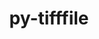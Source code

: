 ---
title: "py-tifffile"
layout: cache
categories: [package, develop-2024-02-04]
meta: {"versions": ["2023.8.30"], "compilers": ["gcc@=11.4.0", "gcc@=9.4.0", "oneapi@=2024.0.0"], "oss": ["ubuntu20.04", "ubuntu22.04"], "platforms": ["linux"], "targets": ["neoverse_v1", "neoverse_v2", "ppc64le", "x86_64_v3"], "stacks": ["e4s", "e4s-neoverse-v2", "e4s-neoverse_v1", "e4s-oneapi", "e4s-power", "root"], "num_specs": 5, "num_specs_by_stack": {"root": 5, "e4s-neoverse_v1": 1, "e4s-power": 1, "e4s": 1, "e4s-neoverse-v2": 1, "e4s-oneapi": 1}}
spec_details: [{"hash": "74rdx2a6yytfraieiim4ye3e5drks2h7", "compiler": "gcc@=11.4.0", "versions": ["2023.8.30"], "os": "ubuntu20.04", "platform": "linux", "target": "neoverse_v1", "variants": ["build_system=python_pip"], "stacks": ["root", "e4s-neoverse_v1"], "size": "-", "tarball": "https://binaries.spack.io/develop-2024-02-04/build_cache/linux-ubuntu20.04-neoverse_v1/gcc-11.4.0/py-tifffile-2023.8.30/linux-ubuntu20.04-neoverse_v1-gcc-11.4.0-py-tifffile-2023.8.30-74rdx2a6yytfraieiim4ye3e5drks2h7.spack"}, {"hash": "yfu7ndp43k2edxrnnprippcwq6wtpq2m", "compiler": "gcc@=9.4.0", "versions": ["2023.8.30"], "os": "ubuntu20.04", "platform": "linux", "target": "ppc64le", "variants": ["build_system=python_pip"], "stacks": ["e4s-power", "root"], "size": "-", "tarball": "https://binaries.spack.io/develop-2024-02-04/build_cache/linux-ubuntu20.04-ppc64le/gcc-9.4.0/py-tifffile-2023.8.30/linux-ubuntu20.04-ppc64le-gcc-9.4.0-py-tifffile-2023.8.30-yfu7ndp43k2edxrnnprippcwq6wtpq2m.spack"}, {"hash": "2kseck7gfxn2sf6ybznhhqwbhcs7bd33", "compiler": "gcc@=11.4.0", "versions": ["2023.8.30"], "os": "ubuntu20.04", "platform": "linux", "target": "x86_64_v3", "variants": ["build_system=python_pip"], "stacks": ["root", "e4s"], "size": "-", "tarball": "https://binaries.spack.io/develop-2024-02-04/build_cache/linux-ubuntu20.04-x86_64_v3/gcc-11.4.0/py-tifffile-2023.8.30/linux-ubuntu20.04-x86_64_v3-gcc-11.4.0-py-tifffile-2023.8.30-2kseck7gfxn2sf6ybznhhqwbhcs7bd33.spack"}, {"hash": "pgbeg2zfpqemukzrzvga25vlceik3wrf", "compiler": "gcc@=11.4.0", "versions": ["2023.8.30"], "os": "ubuntu22.04", "platform": "linux", "target": "neoverse_v2", "variants": ["build_system=python_pip"], "stacks": ["e4s-neoverse-v2", "root"], "size": "-", "tarball": "https://binaries.spack.io/develop-2024-02-04/build_cache/linux-ubuntu22.04-neoverse_v2/gcc-11.4.0/py-tifffile-2023.8.30/linux-ubuntu22.04-neoverse_v2-gcc-11.4.0-py-tifffile-2023.8.30-pgbeg2zfpqemukzrzvga25vlceik3wrf.spack"}, {"hash": "jvlnhror5slllnz4c6rpxajum4fxpqxz", "compiler": "oneapi@=2024.0.0", "versions": ["2023.8.30"], "os": "ubuntu22.04", "platform": "linux", "target": "x86_64_v3", "variants": ["build_system=python_pip"], "stacks": ["root", "e4s-oneapi"], "size": "-", "tarball": "https://binaries.spack.io/develop-2024-02-04/build_cache/linux-ubuntu22.04-x86_64_v3/oneapi-2024.0.0/py-tifffile-2023.8.30/linux-ubuntu22.04-x86_64_v3-oneapi-2024.0.0-py-tifffile-2023.8.30-jvlnhror5slllnz4c6rpxajum4fxpqxz.spack"}]
---